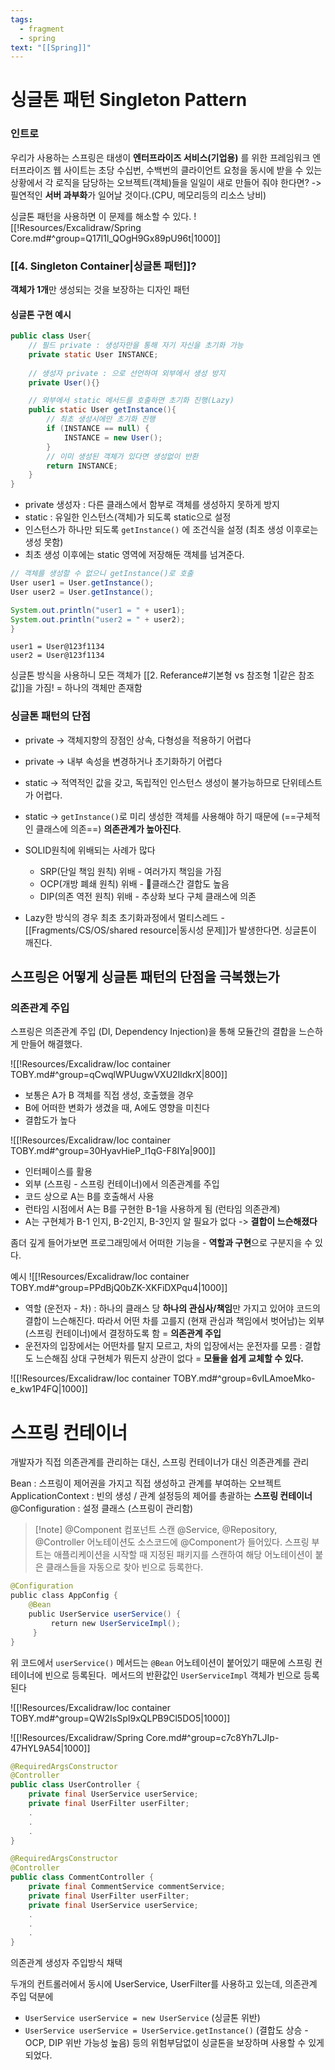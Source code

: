 ```yaml
---
tags:
  - fragment
  - spring
text: "[[Spring]]"
---
```

# 싱글톤 패턴 Singleton Pattern

### 인트로
우리가 사용하는 스프링은 태생이 **엔터프라이즈 서비스(기업용)** 를 위한 프레임워크
엔터프라이즈 웹 사이트는 초당 수십번, 수백번의 클라이언트 요청을  동시에 받을 수 있는 상황에서
각 로직을 담당하는 오브젝트(객체)들을 일일이 새로 만들어 줘야 한다면? 
-> 필연적인 **서버 과부화**가 일어날 것이다.(CPU, 메모리등의 리소스 낭비)

싱글톤 패턴을 사용하면 이 문제를 해소할 수 있다.
![[!Resources/Excalidraw/Spring Core.md#^group=Q17I1l_QOgH9Gx89pU96t|1000]]
### [[4. Singleton Container|싱글톤 패턴]]?
**객체가 1개**만 생성되는 것을 보장하는 디자인 패턴

#### 싱글톤 구현 예시
~~~java title:"Lazy Initialization"
public class User{
	// 필드 private : 생성자만을 통해 자기 자신을 초기화 가능
	private static User INSTANCE;
	
	// 생성자 private : 으로 선언하여 외부에서 생성 방지
	private User(){}

	// 외부에서 static 메서드를 호출하면 초기화 진행(Lazy)
	public static User getInstance(){
		// 최초 생성시에만 초기화 진행
		if (INSTANCE == null) {
			INSTANCE = new User(); 
		}
		// 이미 생성된 객체가 있다면 생성없이 반환
		return INSTANCE;
	}
}
~~~
- private 생성자 : 다른 클래스에서 함부로 객체를 생성하지 못하게 방지
- static : 유일한 인스턴스(객체)가 되도록 static으로 설정
- 인스턴스가 하나만 되도록 `getInstance()` 에 조건식을 설정 (최초 생성 이후로는 생성 못함)
- 최초 생성 이후에는 static 영역에 저장해둔 객체를 넘겨준다.

~~~java title:"TEST"
// 객체를 생성할 수 없으니 getInstance()로 호출
User user1 = User.getInstance();
User user2 = User.getInstance();

System.out.println("user1 = " + user1);
System.out.println("user2 = " + user2);
}
~~~

~~~ title:"결과"
user1 = User@123f1134
user2 = User@123f1134
~~~
싱글톤 방식을 사용하니 모든 객체가 [[2. Referance#기본형 vs 참조형 1|같은 참조값]]을 가짐! = 하나의 객체만 존재함

### 싱글톤 패턴의 단점
- private -> 객체지향의 장점인 상속, 다형성을 적용하기 어렵다
- private -> 내부 속성을 변경하거나 초기화하기 어렵다
- static -> 적역적인 값을 갖고, 독립적인 인스턴스 생성이 불가능하므로 단위테스트가 어렵다.
- static -> `getInstance()`로 미리 생성한 객체를 사용해야 하기 때문에 (==구체적인 클래스에 의존==) **의존관계가 높아진다**.

- SOLID원칙에 위배되는 사례가 많다
	- SRP(단일 책임 원칙) 위배 - 여러가지 책임을 가짐
	- OCP(개방 폐쇄 원칙) 위배 - 클래스간 결합도 높음
	- DIP(의존 역전 원칙) 위배 - 추상화 보다 구체 클래스에 의존

- Lazy한 방식의 경우 최초 초기화과정에서 멀티스레드 - [[Fragments/CS/OS/shared resource|동시성 문제]]가 발생한다면. 싱글톤이 깨진다. 
## 스프링은 어떻게 싱글톤 패턴의 단점을 극복했는가
### 의존관계 주입
스프링은 의존관계 주입 (DI, Dependency Injection)을 통해 모듈간의 결합을 느슨하게 만들어 해결했다.

![[!Resources/Excalidraw/Ioc container TOBY.md#^group=qCwqlWPUugwVXU2IldkrX|800]]
- 보통은 A가 B 객체를 직접 생성, 호출했을 경우 
- B에 어떠한 변화가 생겼을 때, A에도 영향을 미친다
- 결합도가 높다

![[!Resources/Excalidraw/Ioc container TOBY.md#^group=30HyavHieP_l1qG-F8IYa|900]]
- 인터페이스를 활용
- 외부 (스프링 - 스프링 컨테이너)에서 의존관계를 주입
- 코드 상으로 A는 B를 호출해서 사용
- 런타임 시점에서 A는 B를 구현한 B-1을 사용하게 됨 (런타임 의존관계)
- A는 구현체가 B-1 인지, B-2인지, B-3인지 알 필요가 없다 -> **결합이 느슨해졌다**



좀더 깊게 들어가보면
프로그래밍에서 어떠한 기능을 - **역할과 구현**으로 구분지을 수 있다.

예시
![[!Resources/Excalidraw/Ioc container TOBY.md#^group=PPdBjQ0bZK-XKFiDXPqu4|1000]]

- 역할 (운전자 - 차) : 하나의 클래스 당 **하나의 관심사/책임**만 가지고 있어야 코드의 결합이 느슨해진다.
  따라서 어떤 차를 고를지 (현재 관심과 책임에서 벗어남)는 외부(스프링 컨테이너)에서 결정하도록 함 
  = **의존관계 주입**
- 운전자의 입장에서는 어떤차를 탈지 모르고, 차의 입장에서는 운전자를 모름 : 결합도 느슨해짐
  상대 구현체가 뭐든지 상관이 없다 = **모듈을 쉽게 교체할 수 있다.**


![[!Resources/Excalidraw/Ioc container TOBY.md#^group=6vILAmoeMko-e_kw1P4FQ|1000]]



# 스프링 컨테이너
개발자가 직접 의존관계를 관리하는 대신, 스프링 컨테이너가 대신 의존관계를 관리

Bean : 스프링이 제어권을 가지고 직접 생성하고 관계를 부여하는 오브젝트
ApplicationContext : 빈의 생성 / 관계 설정등의 제어를 총괄하는 **스프링 컨테이너** 
@Configuration : 설정 클래스 (스프링이 관리함)

> [!note] @Component  컴포넌트 스캔
> @Service, @Repository, @Controller 어노테이션도 소스코드에 @Component가 들어있다.
> 스프링 부트는 애플리케이션을 시작할 때 지정된 패키지를 스캔하여 해당 어노테이션이 붙은 클래스들을 자동으로 찾아 빈으로 등록한다.

~~~java
@Configuration 
public class AppConfig {
	@Bean 
	public UserService userService() {
		 return new UserServiceImpl(); 
	 } 
}
~~~
위 코드에서 `userService()` 메서드는 `@Bean` 어노테이션이 붙어있기 때문에 스프링 컨테이너에 빈으로 등록된다. 
메서드의 반환값인 `UserServiceImpl` 객체가 빈으로 등록된다

![[!Resources/Excalidraw/Ioc container TOBY.md#^group=QW2IsSpI9xQLPB9Cl5DO5|1000]]


![[!Resources/Excalidraw/Spring Core.md#^group=c7c8Yh7LJIp-47HYL9A54|1000]]

~~~java title:"실제 스프링에서의 DI"
@RequiredArgsConstructor
@Controller  
public class UserController {  
    private final UserService userService;  
    private final UserFilter userFilter;
    .
    .
    .
}
~~~

~~~java
@RequiredArgsConstructor  
@Controller  
public class CommentController {  
    private final CommentService commentService;  
    private final UserFilter userFilter;  
    private final UserService userService;
    .
    .
    .
}
~~~
의존관계 생성자 주입방식 채택

두개의 컨트롤러에서 동시에 UserService, UserFilter를 사용하고 있는데,
 의존관계 주입 덕분에
- `UserService userService = new UserService` (싱글톤 위반)
- `UserService userService = UserService.getInstance()` (결합도 상승 - OCP, DIP 위반 가능성 높음)
등의 위험부담없이 싱글톤을 보장하며 사용할 수 있게 되었다.






